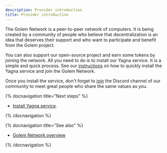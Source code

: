 ```yaml
---
description: Provider introduction
title: Provider introduction
---
```


The Golem Network is a peer-to-peer network of computers. It is being created by a community of people who believe that decentralization is an idea that deserves their support and who want to participate and benefit from the Golem project.

You can also support our open-source project and earn some tokens by joining the network. All you need to do is to install our Yagna service. It is a simple and quick process. See our [instructions](/docs/providers/provider-installation) on how to quickly install the Yagna service and join the Golem Network.

Once you install the service, don't forget to [join](https://chat.golem.network/) the Discord channel of our community to meet great people who share the same values as you.

{% docnavigation title="Next steps" %}

- [Install Yagna service](/docs/providers/provider-installation).

{% /docnavigation %}

{% docnavigation title="See also" %}

- [Golem Network overview](/docs/golem/overview)

{% /docnavigation %}
